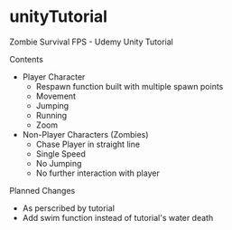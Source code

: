 # unityTutorial
Zombie Survival FPS - Udemy Unity Tutorial

Contents
 - Player Character
    - Respawn function built with multiple spawn points
    - Movement
    - Jumping
    - Running
    - Zoom
  - Non-Player Characters (Zombies)
    - Chase Player in straight line
    - Single Speed
    - No Jumping
    - No further interaction with player
    
Planned Changes
  - As perscribed by tutorial
  - Add swim function instead of tutorial's water death
